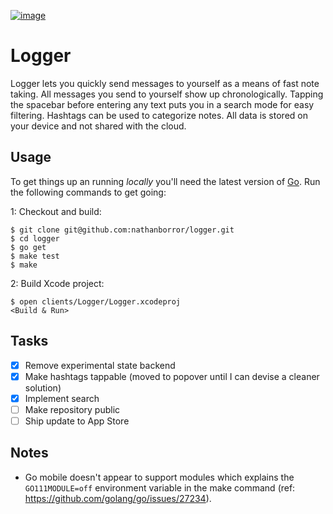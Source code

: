 [![image](https://github.com/nathanborror/logger/blob/master/static/2021-02-19%20Logger.png?raw=true)](https://github.com/nathanborror/logger/blob/master/static/2021-02-19%20Logger%20Spread.png?raw=true)

# Logger

Logger lets you quickly send messages to yourself as a means of fast note taking. All messages you send to yourself show up chronologically. Tapping the spacebar before entering any text puts you in a search mode for easy filtering. Hashtags can be used to categorize notes. All data is stored on your device and not shared with the cloud.

## Usage

To get things up an running _locally_ you'll need the latest version of [Go](https://golang.org/dl/). Run the following commands to get going:

1: Checkout and build:

    $ git clone git@github.com:nathanborror/logger.git
    $ cd logger
    $ go get
    $ make test
    $ make

2: Build Xcode project:

    $ open clients/Logger/Logger.xcodeproj
    <Build & Run>

## Tasks

- [x] Remove experimental state backend
- [x] Make hashtags tappable (moved to popover until I can devise a cleaner solution)
- [x] Implement search
- [ ] Make repository public
- [ ] Ship update to App Store

## Notes

- Go mobile doesn't appear to support modules which explains the `GO111MODULE=off` environment variable in the make command (ref: https://github.com/golang/go/issues/27234).